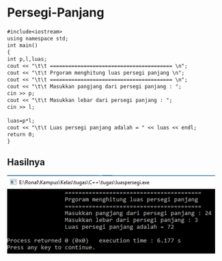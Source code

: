 # Persegi-Panjang

    #include<iostream>
    using namespace std;
    int main()
    {
    int p,l,luas;
    cout << "\t\t ======================================== \n";
    cout << "\t\t Prgoram menghitung luas persegi panjang \n";
    cout << "\t\t ======================================== \n";
    cout << "\t\t Masukkan pangjang dari persegi panjang : ";
    cin >> p;
    cout << "\t\t Masukkan lebar dari persegi panjang : ";
    cin >> l;

    luas=p*l;
    cout << "\t\t Luas persegi panjang adalah = " << luas << endl;
    return 0;
    }
    
## Hasilnya

![img](https://github.com/ernico27/Persegi-Panjang/blob/master/persegi%20panjang.png?raw=true)
